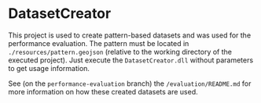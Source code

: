 # DatasetCreator

This project is used to create pattern-based datasets and was used for the performance evaluation.
The pattern must be located in `./resources/pattern.geojson` (relative to the working directory of the executed project).
Just execute the `DatasetCreator.dll` without parameters to get usage information.

See (on the `performance-evaluation` branch) the `/evaluation/README.md` for more information on how these created datasets are used.
